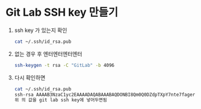 # Git Lab SSH key 만들기

1. ssh key 가 있는지 확인

   ```bash
   cat ~/.ssh/id_rsa.pub
   ```

   

2. 없는 경우 후 엔터엔터엔터엔터

   ```bash
   ssh-keygen -t rsa -C "GitLab" -b 4096
   ```

   

3. 다시 확인하면

   ```bash
   cat ~/.ssh/id_rsa.pub
   ssh-rsa AAAAB3NzaC1yc2EAAAADAQABAAABAQDONBI8Qm0Q0DZdpTXpY7nte7fagerF1S1P.....
   위 의 값을 git lab ssh key에 넣어두면됨
   ```

   